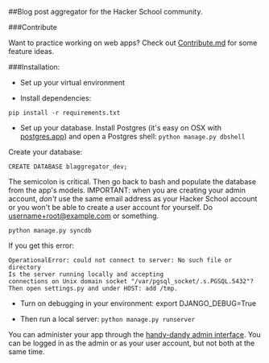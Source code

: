 ##Blog post aggregator for the Hacker School community.

###Contribute

Want to practice working on web apps? Check out [Contribute.md](Contribute.md) for some feature ideas.

###Installation:

- Set up your virtual environment

- Install dependencies:

`pip install -r requirements.txt`

- Set up your database. Install Postgres (it's easy on OSX with [postgres.app](http://postgresapp.com/)) and open a Postgres shell:
`python manage.py dbshell`

Create your database:

`CREATE DATABASE blaggregator_dev;`

The semicolon is critical. Then go back to bash and populate the database from the app's models. IMPORTANT: when you are creating your admin account, *don't* use the same email address as your Hacker School account or you won't be able to create a user account for yourself. Do username+root@example.com or something.

`python manage.py syncdb`

If you get this error:

```
OperationalError: could not connect to server: No such file or directory
Is the server running locally and accepting
connections on Unix domain socket "/var/pgsql_socket/.s.PGSQL.5432"?
Then open settings.py and under HOST: add /tmp.
```

- Turn on debugging in your environment:
export DJANGO_DEBUG=True

- Then run a local server:
`python manage.py runserver`

You can administer your app through the [handy-dandy admin interface](http:localhost/admin). You can be logged in as the admin or as your user account, but not both at the same time.